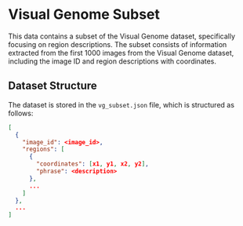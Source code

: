 # Visual Genome Subset

This data contains a subset of the Visual Genome dataset, specifically focusing on region descriptions. The subset consists of information extracted from the first 1000 images from the Visual Genome dataset, including the image ID and region descriptions with coordinates.

## Dataset Structure

The dataset is stored in the `vg_subset.json` file, which is structured as follows:

```json
[
  {
    "image_id": <image_id>,
    "regions": [
      {
        "coordinates": [x1, y1, x2, y2],
        "phrase": <description>
      },
      ...
    ]
  },
  ...
]


